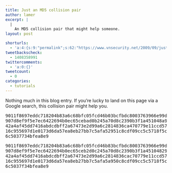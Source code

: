 ```yaml
---
title: Just an MD5 collision pair
author: lamer
excerpt: |
  |
    An MD5 collision pair that might help someone.
layout: post

shorturls:
  - 'a:4:{s:9:"permalink";s:62:"https://www.vnsecurity.net/2009/09/just-an-md5-collision-pair/";s:7:"tinyurl";s:26:"http://tinyurl.com/yele7jv";s:4:"isgd";s:18:"http://is.gd/aOt8X";s:5:"bitly";s:20:"http://bit.ly/5MYypN";}'
tweetbackscheck:
  - 1408358991
twittercomments:
  - 'a:0:{}'
tweetcount:
  - 0
categories:
  - tutorials
---
```

Nothing much in this blog entry. If you&#8217;re lucky to land on this page via a Google search, this collision pair might help you.

<pre class="brush: plain; gutter: false; title: ; notranslate" title="">9011f8697eddc718204b83a6c68bfc05fcd46b03bcfbdc8003763966e99d
907d8ef9f5e7ec6422694b0ec65cebad0b245a70d8c2390b3f1a451048a9
42a4af45dd7416abdcdbff2a67473e2d99a6c2814836ca470779e11ccd57
16c955697d1e0173d6da57ea8eb27bb7c5afa52951c8cdf09cc5c5718f5c
6c5037734bfea8e9
</pre>

<pre class="brush: plain; gutter: false; title: ; notranslate" title="">9011f8697eddc718204b83a6c68bfc05fcd46b83bcfbdc8003763966e99d
907d8ef9f5e7ec6422694b0ec65ceb2d0c245a70d8c2390b3f1a45104829
42a4af45dd7416abdcdbff2a67473e2d99a6c2814836cac70779e11ccd57
16c955697d1e0173d6da57ea8eb27bb7c5afa5a950c8cdf09cc5c5718f5c
6c5037f34bfea8e9
</pre>